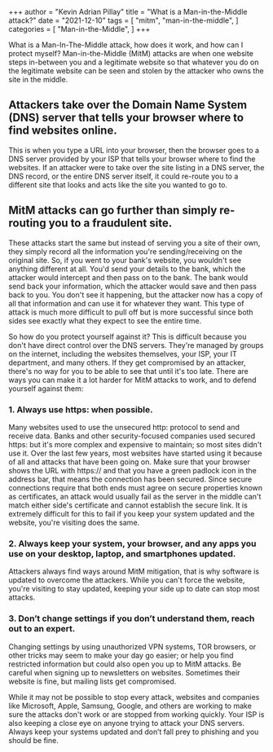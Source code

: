 +++
author = "Kevin Adrian Pillay"
title = "What is a Man-in-the-Middle attack?"
date = "2021-12-10"
tags = [
    "mitm",
    "man-in-the-middle",
]
categories = [
    "Man-in-the-Middle",
]
+++

What is a Man-In-The-Middle attack, how does it work, and how can I protect myself?
Man-in-the-Middle (MitM) attacks are when one website steps in-between you and a legitimate website so that whatever you do on the legitimate website can be seen and stolen by the attacker who owns the site in the middle. 

## Attackers take over the Domain Name System (DNS) server that tells your browser where to find websites online. 

This is when you type a URL into your browser, then the browser goes to a DNS server provided by your ISP that tells your browser where to find the websites. If an attacker were to take over the site listing in a DNS server, the DNS record, or the entire DNS server itself, it could re-route you to a different site that looks and acts like the site you wanted to go to. 
 
## MitM attacks can go further than simply re-routing you to a fraudulent site. 

These attacks start the same but instead of serving you a site of their own, they simply record all the information you're sending/receiving on the original site. So, if you went to your bank's website, you wouldn't see anything different at all. You'd send your details to the bank, which the attacker would intercept and then pass on to the bank. The bank would send back your information, which the attacker would save and then pass back to you. You don't see it happening, but the attacker now has a copy of all that information and can use it for whatever they want. This type of attack is much more difficult to pull off but is more successful since both sides see exactly what they expect to see the entire time.

So how do you protect yourself against it? This is difficult because you don't have direct control over the DNS servers. They're managed by groups on the internet, including the websites themselves, your ISP, your IT department, and many others. If they get compromised by an attacker, there's no way for you to be able to see that until it's too late. There are ways you can make it a lot harder for MitM attacks to work, and to defend yourself against them:

### 1.	Always use https: when possible. 

Many websites used to use the unsecured http: protocol to send and receive data. Banks and other security-focused companies used secured https: but it's more complex and expensive to maintain; so most sites didn't use it. Over the last few years, most websites have started using it because of all and attacks that have been going on. Make sure that your browser shows the URL with https:// and that you have a green padlock icon in the address bar, that means the connection has been secured. Since secure connections require that both ends must agree on secure properties known as certificates, an attack would usually fail as the server in the middle can't match either side's certificate and cannot establish the secure link. It is extremely difficult for this to fail if you keep your system updated and the website, you're visiting does the same.
 
### 2.	Always keep your system, your browser, and any apps you use on your desktop, laptop, and smartphones updated. 

Attackers always find ways around MitM mitigation, that is why software is updated to overcome the attackers. While you can't force the website, you're visiting to stay updated, keeping your side up to date can stop most attacks.
 
### 3.	Don’t change settings if you don’t understand them, reach out to an expert. 

Changing settings by using unauthorized VPN systems, TOR browsers, or other tricks may seem to make your day go easier; or help you find restricted information but could also open you up to MitM attacks. Be careful when signing up to newsletters on websites. Sometimes their website is fine, but mailing lists get compromised. 

While it may not be possible to stop every attack, websites and companies like Microsoft, Apple, Samsung, Google, and others are working to make sure the attacks don't work or are stopped from working quickly. Your ISP is also keeping a close eye on anyone trying to attack your DNS servers. Always keep your systems updated and don’t fall prey to phishing and you should be fine.
